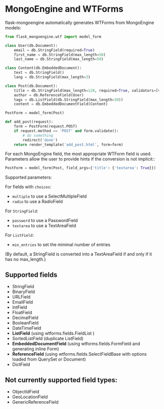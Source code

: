 # MongoEngine and WTForms

flask-mongoengine automatically generates WTForms from MongoEngine models:

```python
from flask_mongoengine.wtf import model_form

class User(db.Document):
    email = db.StringField(required=True)
    first_name = db.StringField(max_length=50)
    last_name = db.StringField(max_length=50)

class Content(db.EmbeddedDocument):
    text = db.StringField()
    lang = db.StringField(max_length=3)

class Post(db.Document):
    title = db.StringField(max_length=120, required=True, validators=[validators.InputRequired(message='Missing title.'),])
    author = db.ReferenceField(User)
    tags = db.ListField(db.StringField(max_length=30))
    content = db.EmbeddedDocumentField(Content)

PostForm = model_form(Post)

def add_post(request):
    form = PostForm(request.POST)
    if request.method == 'POST' and form.validate():
        # do something
        redirect('done')
    return render_template('add_post.html', form=form)
```

For each MongoEngine field, the most appropriate WTForm field is used.
Parameters allow the user to provide hints if the conversion is not implicit::

```python
PostForm = model_form(Post, field_args={'title': {'textarea': True}})
```

Supported parameters:

For fields with `choices`:

- `multiple` to use a SelectMultipleField
- `radio` to use a RadioField

For ``StringField``:

- `password` to use a PasswordField
- `textarea` to use a TextAreaField

For ``ListField``:

- `min_entries` to set the minimal number of entries

(By default, a StringField is converted into a TextAreaField if and only if it has no
max_length.)

## Supported fields

* StringField
* BinaryField
* URLField
* EmailField
* IntField
* FloatField
* DecimalField
* BooleanField
* DateTimeField
* **ListField** (using wtforms.fields.FieldList )
* SortedListField (duplicate ListField)
* **EmbeddedDocumentField** (using wtforms.fields.FormField and generating inline Form)
* **ReferenceField** (using wtforms.fields.SelectFieldBase with options loaded from
  QuerySet or Document)
* DictField

## Not currently supported field types:

* ObjectIdField
* GeoLocationField
* GenericReferenceField
